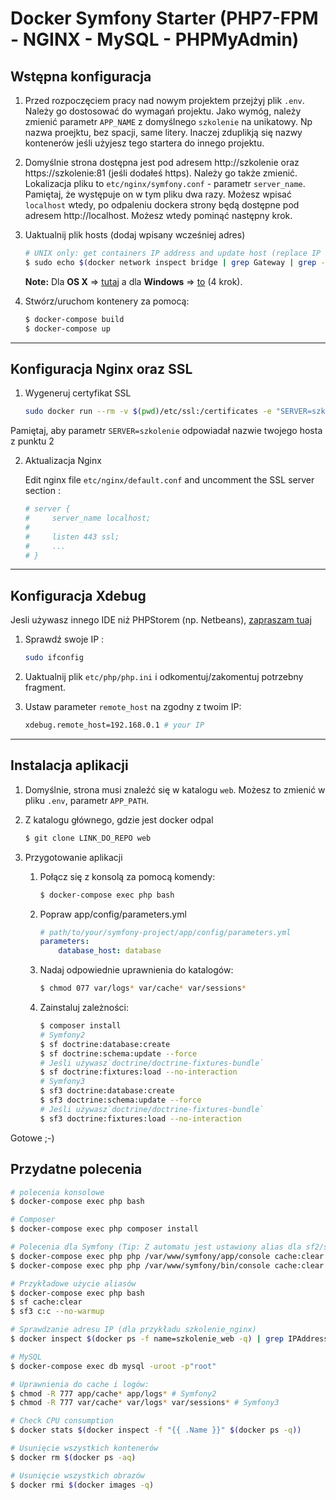 # Docker Symfony Starter (PHP7-FPM - NGINX - MySQL - PHPMyAdmin)


## Wstępna konfiguracja

1. Przed rozpoczęciem pracy nad nowym projektem przejżyj plik `.env`. Należy go dostosować do wymagań projektu.
Jako wymóg, należy zmienić parametr `APP_NAME` z domyślnego `szkolenie` na unikatowy. Np nazwa proejktu, bez spacji, same litery. Inaczej zduplikją się nazwy kontenerów jeśli użyjesz tego startera do innego projektu.

2. Domyślnie strona dostępna jest pod adresem http://szkolenie oraz https://szkolenie:81 (jeśli dodałeś https). Należy go także zmienić.
Lokalizacja pliku to `etc/nginx/symfony.conf` - parametr `server_name`. Pamiętaj, że występuje on w tym pliku dwa razy.
Możesz wpisać `localhost` wtedy, po odpaleniu dockera strony będą dostępne pod adresem http://localhost. Możesz wtedy pominąć następny krok.

3. Uaktualnij plik hosts (dodaj wpisany wcześniej adres)

    ```bash
    # UNIX only: get containers IP address and update host (replace IP according to your configuration) (on Windows, edit C:\Windows\System32\drivers\etc\hosts)
    $ sudo echo $(docker network inspect bridge | grep Gateway | grep -o -E '[0-9\.]+') "TWOJA_NAZWA_Z_SERVER_NAME" >> /etc/hosts
    ```

    **Note:** Dla **OS X** =>  [tutaj](https://docs.docker.com/docker-for-mac/networking/) a dla **Windows** => [to](https://docs.docker.com/docker-for-windows/#/step-4-explore-the-application-and-run-examples) (4 krok).



4. Stwórz/uruchom kontenery za pomocą:

    ```bash
    $ docker-compose build
    $ docker-compose up
    ```
---

## Konfiguracja Nginx oraz SSL

1. Wygeneruj certyfikat SSL

    ```sh
    sudo docker run --rm -v $(pwd)/etc/ssl:/certificates -e "SERVER=szkolenie" jacoelho/generate-certificate
    ```
Pamiętaj, aby parametr `SERVER=szkolenie` odpowiadał nazwie twojego hosta z punktu 2

2. Aktualizacja Nginx

    Edit nginx file `etc/nginx/default.conf` and uncomment the SSL server section :

    ```sh
    # server {
    #     server_name localhost;
    #
    #     listen 443 ssl;
    #     ...
    # }
    ```

---

## Konfiguracja Xdebug

Jesli używasz innego IDE niż PHPStorem (np. Netbeans), [zapraszam tuaj](https://xdebug.org/docs/remote)

1. Sprawdź swoje IP :

    ```sh
    sudo ifconfig
    ```

2. Uaktualnij plik `etc/php/php.ini` i odkomentuj/zakomentuj potrzebny fragment.

3. Ustaw parameter `remote_host` na zgodny z twoim IP:

    ```sh
    xdebug.remote_host=192.168.0.1 # your IP
    ```

---

## Instalacja aplikacji

1. Domyślnie, strona musi znaleźć się w katalogu `web`. Możesz to zmienić w pliku `.env`, parametr `APP_PATH`.

2. Z katalogu głównego, gdzie jest docker odpal 

    ```bash
    $ git clone LINK_DO_REPO web
    ```

3. Przygotowanie aplikacji
    1. Połącz się z konsolą za pomocą komendy:

        ```bash
        $ docker-compose exec php bash
        ```

    2. Popraw app/config/parameters.yml

        ```yml
        # path/to/your/symfony-project/app/config/parameters.yml
        parameters:
            database_host: database
        ```

    3. Nadaj odpowiednie uprawnienia do katalogów:

        ```bash
        $ chmod 077 var/logs* var/cache* var/sessions*
        ```

    3. Zainstaluj zależności:

        ```bash
        $ composer install
        # Symfony2
        $ sf doctrine:database:create
        $ sf doctrine:schema:update --force
        # Jeśli używasz`doctrine/doctrine-fixtures-bundle`
        $ sf doctrine:fixtures:load --no-interaction
        # Symfony3
        $ sf3 doctrine:database:create
        $ sf3 doctrine:schema:update --force
        # Jeśli używasz`doctrine/doctrine-fixtures-bundle`
        $ sf3 doctrine:fixtures:load --no-interaction
        ```
Gotowe ;-)


## Przydatne polecenia

```bash
# polecenia konsolowe
$ docker-compose exec php bash

# Composer
$ docker-compose exec php composer install

# Polecenia dla Symfony (Tip: Z automatu jest ustawiony alias dla sf2/sf3)
$ docker-compose exec php php /var/www/symfony/app/console cache:clear # Symfony2
$ docker-compose exec php php /var/www/symfony/bin/console cache:clear # Symfony3

# Przykładowe użycie aliasów
$ docker-compose exec php bash
$ sf cache:clear
$ sf3 c:c --no-warmup

# Sprawdzanie adresu IP (dla przykładu szkolenie_nginx)
$ docker inspect $(docker ps -f name=szkolenie_web -q) | grep IPAddress

# MySQL
$ docker-compose exec db mysql -uroot -p"root"

# Uprawnienia do cache i logów:
$ chmod -R 777 app/cache* app/logs* # Symfony2
$ chmod -R 777 var/cache* var/logs* var/sessions* # Symfony3

# Check CPU consumption
$ docker stats $(docker inspect -f "{{ .Name }}" $(docker ps -q))

# Usunięcie wszystkich kontenerów
$ docker rm $(docker ps -aq)

# Usunięcie wszystkich obrazów
$ docker rmi $(docker images -q)
```
